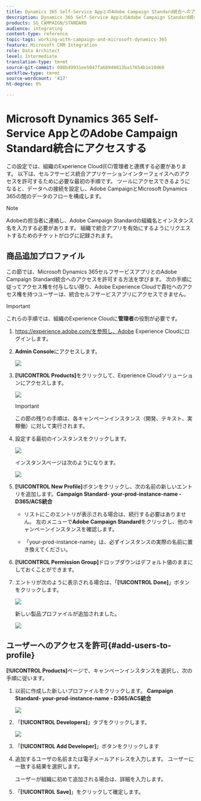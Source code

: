 ```yaml
---
title: Dynamics 365 Self-Service AppとのAdobe Campaign Standard統合へのアクセス
description: Dynamics 365 Self-Service AppとのAdobe Campaign Standard統合
products: SG_CAMPAIGN/STANDARD
audience: integrating
content-type: reference
topic-tags: working-with-campaign-and-microsoft-dynamics-365
feature: Microsoft CRM Integration
role: Data Architect
level: Intermediate
translation-type: tm+mt
source-git-commit: 088b49931ee5047fa6b949813ba17654b1e10d60
workflow-type: tm+mt
source-wordcount: '417'
ht-degree: 0%

---
```



# Microsoft Dynamics 365 Self-Service AppとのAdobe Campaign Standard統合にアクセスする

この設定では、組織のExperience Cloud(EC)管理者と連携する必要があります。 以下は、セルフサービス統合アプリケーションインターフェイスへのアクセスを許可するために必要な最初の手順です。 ツールにアクセスできるようになると、データへの接続を設定し、Adobe CampaignとMicrosoft Dynamics 365の間のデータのフローを構成します。

>[!NOTE]
>
>Adobeの担当者に連絡し、Adobe Campaign Standardの組織名とインスタンス名を入力する必要があります。 組織で統合アプリを有効にするようにリクエストするためのチケットがログに記録されます。

## 商品追加プロファイル

この節では、Microsoft Dynamics 365セルフサービスアプリとのAdobe Campaign Standard統合へのアクセスを許可する方法を学びます。 次の手順に従ってアクセス権を付与しない限り、Adobe Experience Cloudで貴社へのアクセス権を持つユーザーは、統合セルフサービスアプリにアクセスできません。

>[!IMPORTANT]
>
> これらの手順では、組織のExperience Cloudに&#x200B;**管理者**&#x200B;の役割が必要です。


1. https://experience.adobe.com/を参照し、Adobe Experience Cloudにログインします。
1. **Admin Console**&#x200B;にアクセスします。

   ![](assets/do-not-localize/d365-to-acs-access-3.png)

1. **[!UICONTROL Products]**&#x200B;をクリックして、Experience Cloudソリューションにアクセスします。

   ![](assets/do-not-localize/d365-to-acs-access-6.png)


   >[!IMPORTANT]
   >
   >この節の残りの手順は、各キャンペーンインスタンス（開発、テキスト、実稼働）に対して実行されます。

1. 設定する最初のインスタンスをクリックします。

   ![](assets/do-not-localize/d365-to-acs-access-6.png)

   インスタンスページは次のようになります。

   ![](assets/do-not-localize/d365-to-acs-access-8.png)

1. **[!UICONTROL New Profile]**&#x200B;ボタンをクリックし、次の名前の新しいエントリを追加します。**Campaign Standard- your-prod-instance-name - D365/ACS統合**

   * リストにこのエントリが表示される場合は、続行する必要はありません。 左のメニューで&#x200B;**Adobe Campaign Standard**&#x200B;をクリックし、他のキャンペーンインスタンスを確認します。

   * 「your-prod-instance-name」は、必ずインスタンスの実際の名前に置き換えてください。

1. **[!UICONTROL Permission Group]**&#x200B;ドロップダウンはデフォルト値のままにしておくことができます。

1. エントリが次のように表示される場合は、「**[!UICONTROL Done]**」ボタンをクリックします。

   ![](assets/do-not-localize/d365-to-acs-access-14.png)

   新しい製品プロファイルが追加されました。

   ![](assets/do-not-localize/d365-to-acs-access-15.png)

## ユーザーへのアクセスを許可{#add-users-to-profile}

**[!UICONTROL Products]**&#x200B;ページで、キャンペーンインスタンスを選択し、次の手順に従います。

1. 以前に作成した新しいプロファイルをクリックします。 **Campaign Standard- your-prod-instance-name - D365/ACS統合**

   ![](assets/do-not-localize/d365-to-acs-access-15.png)

1. 「**[!UICONTROL Developers]**」タブをクリックします。

   ![](assets/do-not-localize/d365-to-acs-access-18.png)

1. 「**[!UICONTROL Add Developer]**」ボタンをクリックします

1. 追加するユーザの名前または電子メールアドレスを入力します。  ユーザーに一致する結果を選択します。

   ユーザーが組織に初めて追加される場合は、詳細を入力します。

1. 「**[!UICONTROL Save]**」をクリックして確定します。
